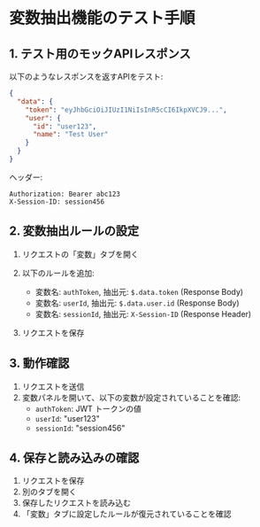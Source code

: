# 変数抽出機能のテスト手順

## 1. テスト用のモックAPIレスポンス

以下のようなレスポンスを返すAPIをテスト:

```json
{
  "data": {
    "token": "eyJhbGciOiJIUzI1NiIsInR5cCI6IkpXVCJ9...",
    "user": {
      "id": "user123",
      "name": "Test User"
    }
  }
}
```

ヘッダー:

```
Authorization: Bearer abc123
X-Session-ID: session456
```

## 2. 変数抽出ルールの設定

1. リクエストの「変数」タブを開く
2. 以下のルールを追加:

   - 変数名: `authToken`, 抽出元: `$.data.token` (Response Body)
   - 変数名: `userId`, 抽出元: `$.data.user.id` (Response Body)
   - 変数名: `sessionId`, 抽出元: `X-Session-ID` (Response Header)

3. リクエストを保存

## 3. 動作確認

1. リクエストを送信
2. 変数パネルを開いて、以下の変数が設定されていることを確認:
   - `authToken`: JWT トークンの値
   - `userId`: "user123"
   - `sessionId`: "session456"

## 4. 保存と読み込みの確認

1. リクエストを保存
2. 別のタブを開く
3. 保存したリクエストを読み込む
4. 「変数」タブに設定したルールが復元されていることを確認
